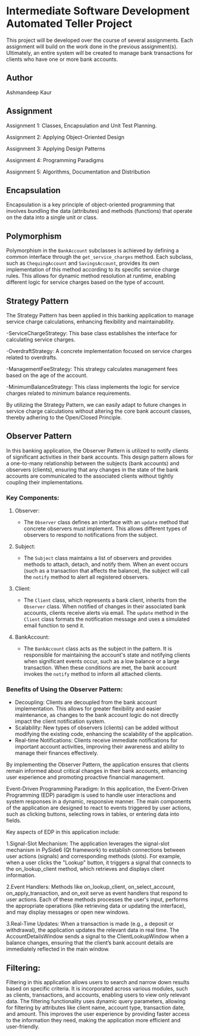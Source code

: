 # Intermediate Software Development Automated Teller Project
This project will be developed over the course of several assignments.  Each 
assignment will build on the work done in the previous assignment(s).  Ultimately, 
an entire system will be created to manage bank transactions for clients who 
have one or more bank accounts.

## Author
Ashmandeep Kaur

## Assignment
Assignment 1: Classes, Encapsulation and Unit Test Planning.

Assignment 2: Applying Object-Oriented Design

Assignment 3: Applying Design Patterns

Assignment 4: Programming Paradigms

Assignment 5: Algorithms, Documentation and Distribution

## Encapsulation
Encapsulation is a key principle of object-oriented programming that involves bundling the data (attributes) and methods (functions) that operate on the data into a single unit or class.


## Polymorphism
Polymorphism in the `BankAccount` subclasses is achieved by defining a common interface through the `get_service_charges` method. Each subclass, such as `ChequingAccount` and `SavingsAccount`, provides its own implementation of this method according to its specific service charge rules. This allows for dynamic method resolution at runtime, enabling different logic for service charges based on the type of account.

## Strategy Pattern
The Strategy Pattern has been applied in this banking application to manage service charge calculations, enhancing flexibility and maintainability. 

-ServiceChargeStrategy: This base class establishes the interface for calculating service charges.

-OverdraftStrategy: A concrete implementation focused on service charges related to overdrafts.

-ManagementFeeStrategy: This strategy calculates management fees based on the age of the account.

-MinimumBalanceStrategy: This class implements the logic for service charges related to minimum balance requirements.

By utilizing the Strategy Pattern, we can easily adapt to future changes in service charge calculations without altering the core bank account classes, thereby adhering to the Open/Closed Principle.

## Observer Pattern

In this banking application, the Observer Pattern is utilized to notify clients of significant activities in their bank accounts. This design pattern allows for a one-to-many relationship between the subjects (bank accounts) and observers (clients), ensuring that any changes in the state of the bank accounts are communicated to the associated clients without tightly coupling their implementations.

### Key Components:

1. Observer: 
   - The `Observer` class defines an interface with an `update` method that concrete observers must implement. This allows different types of observers to respond to notifications from the subject.

2. Subject:
   - The `Subject` class maintains a list of observers and provides methods to attach, detach, and notify them. When an event occurs (such as a transaction that affects the balance), the subject will call the `notify` method to alert all registered observers.

3. Client:
   - The `Client` class, which represents a bank client, inherits from the `Observer` class. When notified of changes in their associated bank accounts, clients receive alerts via email. The `update` method in the `Client` class formats the notification message and uses a simulated email function to send it.

4. BankAccount:
   - The `BankAccount` class acts as the subject in the pattern. It is responsible for maintaining the account's state and notifying clients when significant events occur, such as a low balance or a large transaction. When these conditions are met, the bank account invokes the `notify` method to inform all attached clients.

### Benefits of Using the Observer Pattern:
- Decoupling: Clients are decoupled from the bank account implementation. This allows for greater flexibility and easier maintenance, as changes to the bank account logic do not directly impact the client notification system.
- Scalability: New types of observers (clients) can be added without modifying the existing code, enhancing the scalability of the application.
- Real-time Notifications: Clients receive immediate notifications for important account activities, improving their awareness and ability to manage their finances effectively.

By implementing the Observer Pattern, the application ensures that clients remain informed about critical changes in their bank accounts, enhancing user experience and promoting proactive financial management.



Event-Driven Programming Paradigm:
In this application, the Event-Driven Programming (EDP) paradigm is used to handle user interactions and system responses in a dynamic, responsive manner. The main components of the application are designed to react to events triggered by user actions, such as clicking buttons, selecting rows in tables, or entering data into fields.

Key aspects of EDP in this application include:

1.Signal-Slot Mechanism: The application leverages the signal-slot mechanism in PySide6 (Qt framework) to establish connections between user actions (signals) and corresponding methods (slots). For example, when a user clicks the "Lookup" button, it triggers a signal that connects to the on_lookup_client method, which retrieves and displays client information.

2.Event Handlers: Methods like on_lookup_client, on_select_account, on_apply_transaction, and on_exit serve as event handlers that respond to user actions. Each of these methods processes the user's input, performs the appropriate operations (like retrieving data or updating the interface), and may display messages or open new windows.

3.Real-Time Updates: When a transaction is made (e.g., a deposit or withdrawal), the application updates the relevant data in real time. The AccountDetailsWindow sends a signal to the ClientLookupWindow when a balance changes, ensuring that the client’s bank account details are immediately reflected in the main window.


## Filtering:

Filtering in this application allows users to search and narrow down results based on specific criteria. It is incorporated across various modules, such as clients, transactions, and accounts, enabling users to view only relevant data. The filtering functionality uses dynamic query parameters, allowing for filtering by attributes like client name, account type, transaction date, and amount. This improves the user experience by providing faster access to the information they need, making the application more efficient and user-friendly.
